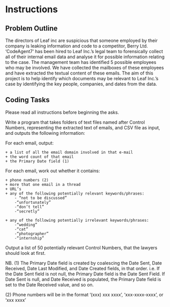 # Instructions

## Problem Outline

The directors of Leaf inc are suspicious that someone employed by their company is leaking information and code to a competitor, Berry Ltd. ‘CodeAgent7’ has been hired to Leaf Inc.’s legal team to forensically collect all of their internal email data and analyse it for possible information relating to the case. The management team has identified 5 possible employees who may be involved. We have collected the mailboxes of these employees and have extracted the textual content of these emails. The aim of this project is to help identify which documents may be relevant to Leaf Inc.’s case by identifying the key people, companies, and dates from the data.

## Coding Tasks

Please read all instructions before beginning the asks.

Write a program that takes folders of text files named after Control Numbers, representing the extracted text of emails, and CSV file as input, and outputs the following information:

For each email, output:
	
	+ a list of all the email domain involved in that e-mail
	+ the word count of that email
	+ the Primary Date field (1)

For each email, work out whether it contains:

	+ phone numbers (2)
	+ more that one email in a thread
	+ URL’s
	+ any of the following potentially relevant keywords/phrases:
		- “not to be discussed”
		-“unfortunately”
		-“don’t tell”
		-“secretly”

	+ any of the following potentially irrelevant keywords/phrases:
		-“wedding”
		-“cat”
		-“photographer”
		-“internship”

Output a list of 50 potentially relevant Control Numbers, that the lawyers should look at first. 


NB. 
(1) The Primary Date field is created by coalescing the Date Sent, Date Received, Date Last Modified, and Date Created fields, in that order. i.e. If the Date Sent field is not null, the Primary Date field is the Date Sent Field. If Date Sent is null, and Date Received is populated, the Primary Date field is set to the Date Received value, and so on. 

(2) Phone numbers will be in the format ‘(xxx) xxx xxxx’, ‘xxx-xxxx-xxxx’, or ‘xxx xxxx’
